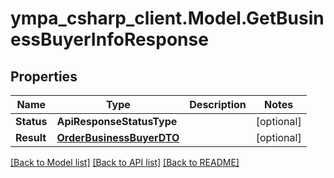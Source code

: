 # ympa_csharp_client.Model.GetBusinessBuyerInfoResponse

## Properties

Name | Type | Description | Notes
------------ | ------------- | ------------- | -------------
**Status** | **ApiResponseStatusType** |  | [optional] 
**Result** | [**OrderBusinessBuyerDTO**](OrderBusinessBuyerDTO.md) |  | [optional] 

[[Back to Model list]](../README.md#documentation-for-models) [[Back to API list]](../README.md#documentation-for-api-endpoints) [[Back to README]](../README.md)

